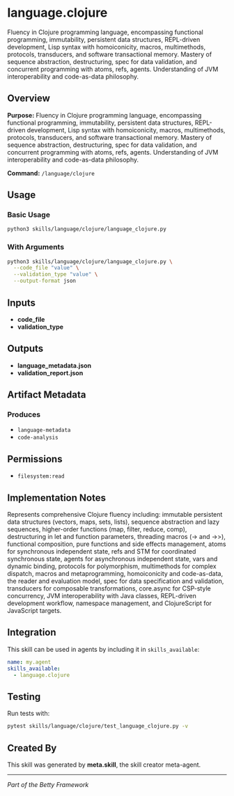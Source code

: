 # language.clojure

Fluency in Clojure programming language, encompassing functional programming, immutability, persistent data structures, REPL-driven development, Lisp syntax with homoiconicity, macros, multimethods, protocols, transducers, and software transactional memory. Mastery of sequence abstraction, destructuring, spec for data validation, and concurrent programming with atoms, refs, agents. Understanding of JVM interoperability and code-as-data philosophy.

## Overview

**Purpose:** Fluency in Clojure programming language, encompassing functional programming, immutability, persistent data structures, REPL-driven development, Lisp syntax with homoiconicity, macros, multimethods, protocols, transducers, and software transactional memory. Mastery of sequence abstraction, destructuring, spec for data validation, and concurrent programming with atoms, refs, agents. Understanding of JVM interoperability and code-as-data philosophy.

**Command:** `/language/clojure`

## Usage

### Basic Usage

```bash
python3 skills/language/clojure/language_clojure.py
```

### With Arguments

```bash
python3 skills/language/clojure/language_clojure.py \
  --code_file "value" \
  --validation_type "value" \
  --output-format json
```

## Inputs

- **code_file**
- **validation_type**

## Outputs

- **language_metadata.json**
- **validation_report.json**

## Artifact Metadata

### Produces

- `language-metadata`
- `code-analysis`

## Permissions

- `filesystem:read`

## Implementation Notes

Represents comprehensive Clojure fluency including: immutable persistent data structures (vectors, maps, sets, lists), sequence abstraction and lazy sequences, higher-order functions (map, filter, reduce, comp), destructuring in let and function parameters, threading macros (-> and ->>), functional composition, pure functions and side effects management, atoms for synchronous independent state, refs and STM for coordinated synchronous state, agents for asynchronous independent state, vars and dynamic binding, protocols for polymorphism, multimethods for complex dispatch, macros and metaprogramming, homoiconicity and code-as-data, the reader and evaluation model, spec for data specification and validation, transducers for composable transformations, core.async for CSP-style concurrency, JVM interoperability with Java classes, REPL-driven development workflow, namespace management, and ClojureScript for JavaScript targets.

## Integration

This skill can be used in agents by including it in `skills_available`:

```yaml
name: my.agent
skills_available:
  - language.clojure
```

## Testing

Run tests with:

```bash
pytest skills/language/clojure/test_language_clojure.py -v
```

## Created By

This skill was generated by **meta.skill**, the skill creator meta-agent.

---

*Part of the Betty Framework*

